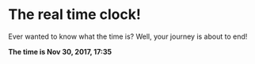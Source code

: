 # The real time clock!

Ever wanted to know what the time is? Well, your journey is about to end!

**The time is Nov 30, 2017, 17:35**